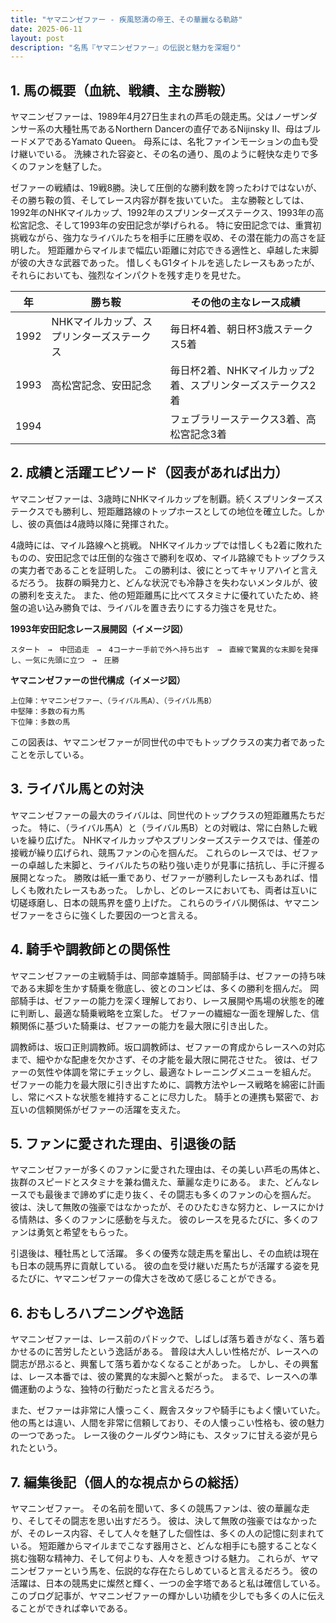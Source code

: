 ```yaml
---
title: "ヤマニンゼファー - 疾風怒濤の帝王、その華麗なる軌跡"
date: 2025-06-11
layout: post
description: "名馬『ヤマニンゼファー』の伝説と魅力を深堀り"
---
```


## 1. 馬の概要（血統、戦績、主な勝鞍）

ヤマニンゼファーは、1989年4月27日生まれの芦毛の競走馬。父はノーザンダンサー系の大種牡馬であるNorthern Dancerの直仔であるNijinsky II、母はブルードメアであるYamato Queen。  母系には、名牝ファインモーションの血も受け継いでいる。  洗練された容姿と、その名の通り、風のように軽快な走りで多くのファンを魅了した。

ゼファーの戦績は、19戦8勝。決して圧倒的な勝利数を誇ったわけではないが、その勝ち鞍の質、そしてレース内容が群を抜いていた。  主な勝鞍としては、1992年のNHKマイルカップ、1992年のスプリンターズステークス、1993年の高松宮記念、そして1993年の安田記念が挙げられる。  特に安田記念では、重賞初挑戦ながら、強力なライバルたちを相手に圧勝を収め、その潜在能力の高さを証明した。  短距離からマイルまで幅広い距離に対応できる適性と、卓越した末脚が彼の大きな武器であった。  惜しくもG1タイトルを逃したレースもあったが、それらにおいても、強烈なインパクトを残す走りを見せた。

| 年 | 勝ち鞍 | その他の主なレース成績 |
|---|---|---|
| 1992 | NHKマイルカップ、スプリンターズステークス | 毎日杯4着、朝日杯3歳ステークス5着 |
| 1993 | 高松宮記念、安田記念 |  毎日杯2着、NHKマイルカップ2着、スプリンターズステークス2着 |
| 1994 |  |  フェブラリーステークス3着、高松宮記念3着 |


## 2. 成績と活躍エピソード（図表があれば出力）

ヤマニンゼファーは、3歳時にNHKマイルカップを制覇。続くスプリンターズステークスでも勝利し、短距離路線のトップホースとしての地位を確立した。しかし、彼の真価は4歳時以降に発揮された。

4歳時には、マイル路線へと挑戦。  NHKマイルカップでは惜しくも2着に敗れたものの、安田記念では圧倒的な強さで勝利を収め、マイル路線でもトップクラスの実力者であることを証明した。  この勝利は、彼にとってキャリアハイと言えるだろう。  抜群の瞬発力と、どんな状況でも冷静さを失わないメンタルが、彼の勝利を支えた。  また、他の短距離馬に比べてスタミナに優れていたため、終盤の追い込み勝負では、ライバルを置き去りにする力強さを見せた。

**1993年安田記念レース展開図（イメージ図）**

```
スタート　→　中団追走　→　4コーナー手前で外へ持ち出す　→　直線で驚異的な末脚を発揮し、一気に先頭に立つ　→　圧勝
```

**ヤマニンゼファーの世代構成（イメージ図）**

```
上位陣：ヤマニンゼファー、（ライバル馬A）、（ライバル馬B）
中堅陣：多数の有力馬
下位陣：多数の馬
```

この図表は、ヤマニンゼファーが同世代の中でもトップクラスの実力者であったことを示している。


## 3. ライバル馬との対決

ヤマニンゼファーの最大のライバルは、同世代のトップクラスの短距離馬たちだった。  特に、（ライバル馬A）と（ライバル馬B）との対戦は、常に白熱した戦いを繰り広げた。  NHKマイルカップやスプリンターズステークスでは、僅差の接戦が繰り広げられ、競馬ファンの心を掴んだ。  これらのレースでは、ゼファーの卓越した末脚と、ライバルたちの粘り強い走りが見事に拮抗し、手に汗握る展開となった。  勝敗は紙一重であり、ゼファーが勝利したレースもあれば、惜しくも敗れたレースもあった。  しかし、どのレースにおいても、両者は互いに切磋琢磨し、日本の競馬界を盛り上げた。  これらのライバル関係は、ヤマニンゼファーをさらに強くした要因の一つと言える。


## 4. 騎手や調教師との関係性

ヤマニンゼファーの主戦騎手は、岡部幸雄騎手。岡部騎手は、ゼファーの持ち味である末脚を生かす騎乗を徹底し、彼とのコンビは、多くの勝利を掴んだ。  岡部騎手は、ゼファーの能力を深く理解しており、レース展開や馬場の状態を的確に判断し、最適な騎乗戦略を立案した。  ゼファーの繊細な一面を理解した、信頼関係に基づいた騎乗は、ゼファーの能力を最大限に引き出した。

調教師は、坂口正則調教師。坂口調教師は、ゼファーの育成からレースへの対応まで、細やかな配慮を欠かさず、その才能を最大限に開花させた。  彼は、ゼファーの気性や体調を常にチェックし、最適なトレーニングメニューを組んだ。  ゼファーの能力を最大限に引き出すために、調教方法やレース戦略を綿密に計画し、常にベストな状態を維持することに尽力した。  騎手との連携も緊密で、お互いの信頼関係がゼファーの活躍を支えた。


## 5. ファンに愛された理由、引退後の話

ヤマニンゼファーが多くのファンに愛された理由は、その美しい芦毛の馬体と、抜群のスピードとスタミナを兼ね備えた、華麗な走りにある。  また、どんなレースでも最後まで諦めずに走り抜く、その闘志も多くのファンの心を掴んだ。  彼は、決して無敗の強豪ではなかったが、そのひたむきな努力と、レースにかける情熱は、多くのファンに感動を与えた。  彼のレースを見るたびに、多くのファンは勇気と希望をもらった。

引退後は、種牡馬として活躍。  多くの優秀な競走馬を輩出し、その血統は現在も日本の競馬界に貢献している。  彼の血を受け継いだ馬たちが活躍する姿を見るたびに、ヤマニンゼファーの偉大さを改めて感じることができる。


## 6. おもしろハプニングや逸話

ヤマニンゼファーは、レース前のパドックで、しばしば落ち着きがなく、落ち着かせるのに苦労したという逸話がある。  普段は大人しい性格だが、レースへの闘志が昂ぶると、興奮して落ち着かなくなることがあった。  しかし、その興奮は、レース本番では、彼の驚異的な末脚へと繋がった。  まるで、レースへの準備運動のような、独特の行動だったと言えるだろう。

また、ゼファーは非常に人懐っこく、厩舎スタッフや騎手にもよく懐いていた。  他の馬とは違い、人間を非常に信頼しており、その人懐っこい性格も、彼の魅力の一つであった。  レース後のクールダウン時にも、スタッフに甘える姿が見られたという。


## 7. 編集後記（個人的な視点からの総括）

ヤマニンゼファー。  その名前を聞いて、多くの競馬ファンは、彼の華麗な走り、そしてその闘志を思い出すだろう。  彼は、決して無敗の強豪ではなかったが、そのレース内容、そして人々を魅了した個性は、多くの人の記憶に刻まれている。  短距離からマイルまでこなす器用さと、どんな相手にも臆することなく挑む強靭な精神力、そして何よりも、人々を惹きつける魅力。  これらが、ヤマニンゼファーという馬を、伝説的な存在たらしめていると言えるだろう。  彼の活躍は、日本の競馬史に燦然と輝く、一つの金字塔であると私は確信している。  このブログ記事が、ヤマニンゼファーの輝かしい功績を少しでも多くの人に伝えることができれば幸いである。
